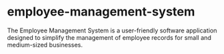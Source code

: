 # employee-management-system
The Employee Management System is a user-friendly software application designed to simplify the management of employee records for small and medium-sized businesses. 
